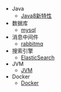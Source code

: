 * Java
  * [Java8新特性](./docs/Java8_新特性.md)
* 数据库
  * [mysql](./docs/mysql.md)
* 消息中间件
  * [rabbitmq](./docs/rabbitmq.md)
* 搜索引擎
  * [ElasticSearch](./docs/elasticsearch.md)
* JVM
  * [JVM](./docs/jvm.md)
* Docker
  * [Docker](./docs/docker.md)